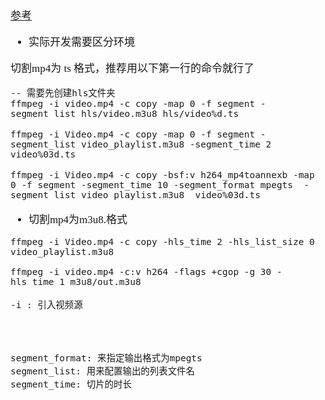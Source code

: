 <span  style="font-family: Simsun,serif; font-size: 17px; ">

[参考](https://www.cnblogs.com/faberbeta/p/ffmpeg001.html)

- 实际开发需要区分环境

切割mp4为 ts 格式，推荐用以下第一行的命令就行了

~~~
-- 需要先创建hls文件夹
ffmpeg -i video.mp4 -c copy -map 0 -f segment -segment_list hls/video.m3u8 hls/video%d.ts
~~~

~~~
ffmpeg -i Video.mp4 -c copy -map 0 -f segment -segment_list video_playlist.m3u8 -segment_time 2 video%03d.ts
~~~

~~~
ffmpeg -i Video.mp4 -c copy -bsf:v h264_mp4toannexb -map 0 -f segment -segment_time 10 -segment_format mpegts  -segment_list video_playlist.m3u8  video%03d.ts
~~~

- 切割mp4为m3u8.格式

~~~
ffmpeg -i Video.mp4 -c copy -hls_time 2 -hls_list_size 0 video_playlist.m3u8

ffmpeg -i video.mp4 -c:v h264 -flags +cgop -g 30 -hls_time 1 m3u8/out.m3u8
~~~

~~~
-i : 引入视频源




segment_format: 来指定输出格式为mpegts
segment_list: 用来配置输出的列表文件名
segment_time: 切片的时长
~~~

</span>